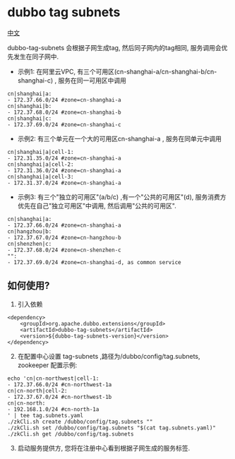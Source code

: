 # dubbo tag subnets

[中文](./README.md)

dubbo-tag-subnets 会根据子网生成tag, 然后同子网内的tag相同, 服务调用会优先发生在同子网中.

- 示例1: 在阿里云VPC, 有三个可用区(cn-shanghai-a/cn-shanghai-b/cn-shanghai-c) , 服务在同一可用区中调用
```
cn|shanghai|a:
- 172.37.66.0/24 #zone=cn-shanghai-a
cn|shanghai|b:
- 172.37.68.0/24 #zone=cn-shanghai-b
cn|shanghai|c:
- 172.37.69.0/24 #zone=cn-shanghai-c
```
- 示例2: 有三个单元在一个大的可用区cn-shanghai-a , 服务在同单元中调用
```
cn|shanghai|a|cell-1:
- 172.31.35.0/24 #zone=cn-shanghai-a
cn|shanghai|a|cell-2:
- 172.31.36.0/24 #zone=cn-shanghai-a
cn|shanghai|a|cell-3:
- 172.31.37.0/24 #zone=cn-shanghai-a
```
- 示例3: 有三个"独立的可用区"(a/b/c) ,有一个"公共的可用区"(d), 服务消费方优先在自己"独立可用区"中调用, 然后调用"公共的可用区".
```
cn|shanghai|a:
- 172.37.66.0/24 #zone=cn-shanghai-a
cn|hangzhou|b:
- 172.37.67.0/24 #zone=cn-hangzhou-b
cn|shenzhen|c:
- 172.37.68.0/24 #zone=cn-shenzhen-c
"":
- 172.37.69.0/24 #zone=cn-shanghai-d, as common service
```

## 如何使用?

1. 引入依赖

```
<dependency>
    <groupId>org.apache.dubbo.extensions</groupId>
    <artifactId>dubbo-tag-subnets</artifactId>
    <version>${dubbo-tag-subnets-version}</version>
</dependency>

```

2. 在配置中心设置 tag-subnets ,路径为/dubbo/config/tag.subnets, zookeeper 配置示例:
```
echo 'cn|cn-northwest|cell-1:
- 172.37.66.0/24 #cn-northwest-1a
cn|cn-north|cell-2:
- 172.37.67.0/24 #cn-northwest-1b
cn|cn-north:
- 192.168.1.0/24 #cn-north-1a
' | tee tag.subnets.yaml
./zkCli.sh create /dubbo/config/tag.subnets "" 
./zkCli.sh set /dubbo/config/tag.subnets "$(cat tag.subnets.yaml)"
./zkCli.sh get /dubbo/config/tag.subnets   
```


3. 启动服务提供方, 您将在注册中心看到根据子网生成的服务标签. 
